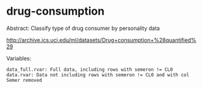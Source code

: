 # drug-consumption

Abstract: Classify type of drug consumer by personality data

http://archive.ics.uci.edu/ml/datasets/Drug+consumption+%28quantified%29

Variables:

    data_full.rvar: Full data, including rows with semeron != CL0
    data.rvar: Data not including rows with semeron != CL0 and with col Semer removed
